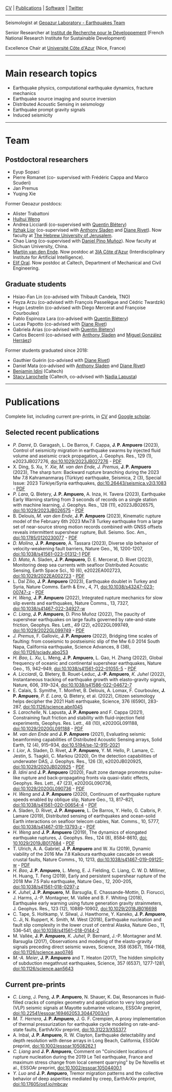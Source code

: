 [CV](https://www.dropbox.com/s/0anud35gma53n0r/CV%20Ampuero.pdf?dl=0) | [Publications](https://scholar.google.com/citations?user=RHXdl6EAAAAJ) | [Software](https://github.com/jpampuero) | [Twitter](https://twitter.com/DocTerremoto)

---

Seismologist at [Geoazur Laboratory - Earthquakes Team](https://geoazur.oca.eu/fr/rech-seismes-geoazur )

Senior Researcher at [Institut de Recherche pour le Développement](https://en.ird.fr/) (French National Research Institute for Sustainable Development)

Excellence Chair at [Université Côte d'Azur](https://univ-cotedazur.fr/) (Nice, France)

---

# Main research topics

- Earthquake physics, computational earthquake dynamics, fracture mechanics
- Earthquake source imaging and source inversion
- Distributed Acoustic Sensing in seismology
- Earthquake prompt gravity signals
- Induced seismicity

---

# Team

## Postdoctoral researchers

- Eyup Sopaci
- Pierre Romanet (co- supervised with Frédéric Cappa and Marco Scuderi)
- Jan Premus
- Yuqing Xie


Former Geoazur postdocs:
- Alister Trabattoni
- [Huihui Weng](https://huihuiweng.wixsite.com/mysite)
- Andrea Licciardi (co-supervised with [Quentin Blétery](https://sites.google.com/site/quentinbletery/))
- [Itzhak Lior](https://scholar.google.co.il/citations?user=lNQ-YMUAAAAJ&hl=en) (co-supervised with [Anthony Sladen](https://asladen.github.io/) and [Diane Rivet](https://sites.google.com/view/dianerivet/home)). Now faculty at [The Hebrew University of Jerusalem](https://en.earth.huji.ac.il/people/itzhak-lior).
- Chao Liang (co-supervised with [Daniel Pino Muñoz](https://www.cemef.minesparis.psl.eu/en/presentation/team-csm/)). Now faculty at Sichuan University, China.
- [Martijn van den Ende](https://martijnvandenende.nl/). Now postdoc at [3IA Côte d'Azur](https://3ia.univ-cotedazur.eu/) (Interdisciplinary Institute for Artificial Intelligence). 
- [Elif Oral](https://elifo.github.io/). Now postdoc at Caltech, Department of Mechanical and Civil Engineering.

## Graduate students

- Hsiao-Fan Lin  (co-advised with Thibault Candela, TNO)
- Feyza Arzu		(co-advised with François Passelègue and Cédric Twardzik)
- Hugo Lestrelin		(co-advised with Diego Mercerat and Françoise Courboulex)
- Pablo Espinoza Lara	(co-advised with [Quentin Blétery](https://sites.google.com/site/quentinbletery/))
- Lucas Papotto		(co-advised with [Diane Rivet](https://sites.google.com/view/dianerivet/home))
- Gabriela Arias		(co-advised with [Quentin Blétery](https://sites.google.com/site/quentinbletery/))
- Carlos Becerril		(co-advised with [Anthony Sladen](https://asladen.github.io/) and [Miguel González Herráez](https://www.uah.es/es/estudios/profesor/Miguel-Gonzalez-Herraez/))

Former students graduated since 2018:
- Gauthier Guérin 	(co-advised with [Diane Rivet](https://sites.google.com/view/dianerivet/home))
- Daniel Mata     (co-advised with [Anthony Sladen](https://asladen.github.io/) and [Diane Rivet](https://sites.google.com/view/dianerivet/home))
- [Benjamin Idini](http://web.gps.caltech.edu/~bidiniza/)		(Caltech)
- [Stacy Larochelle](http://www.seismolab.caltech.edu/larochelle_s.html) 	(Caltech, co-advised with [Nadia Lapusta](https://www.lapusta.caltech.edu/))

---

# Publications

Complete list, including current pre-prints, in [CV](https://www.dropbox.com/s/0anud35gma53n0r/CV%20Ampuero.pdf?dl=0) and [Google scholar](https://scholar.google.com/citations?user=RHXdl6EAAAAJ).

## Selected recent publications

- *P. Danré*, D. Garagash, L. De Barros, F. Cappa, **J. P. Ampuero** (2023), Control of seismicity migration in earthquake swarms by injected fluid volume and aseismic crack propagation, J. Geophys. Res., 129 (1), e2023JB027276, [doi:10.1029/2023JB027276](https://doi.org/10.1029/2023JB027276) - [PDF](https://doi.org/10.22541/essoar.168677203.35280987/v1)
- X. Ding, S. Xu, *Y. Xie, M. van den Ende, J. Premus*, **J. P. Ampuero** (2023), The sharp turn: Backward rupture branching during the 2023 Mw 7.8 Kahramanmaraş (Türkiye) earthquake, Seismica, 2 (3), Special Issue: 2023 Türkiye/Syria earthquakes, [doi:10.26443/seismica.v2i3.1083](https://seismica.library.mcgill.ca/article/view/1083) - [PDF](https://doi.org/10.48550/arXiv.2307.06051)
- *P. Lara*, Q. Bletery, **J. P. Ampuero**, A. Inza, H. Tavera (2023), Earthquake Early Warning starting from 3 seconds of records on a single station with machine learning, J. Geophys. Res., 128 (11), e2023JB026575, [doi:10.1029/2023JB026575](https://doi.org/10.1029/2023JB026575) - [PDF](https://doi.org/10.22541/essoar.167751595.54607499/v1)
- B. Delouis, *M. van den Ende*, **J. P. Ampuero** (2023), Kinematic rupture model of the February 6th 2023 Mw7.8 Turkey earthquake from a large set of near-source strong motion records combined with GNSS offsets reveals intermittent supershear rupture, Bull. Seismo. Soc. Am., [doi:10.1785/0120230077](https://doi.org/10.1785/0120230077) - [PDF](https://doi.org/10.22541/essoar.168286647.71550161/v1)
- *D. Molina*, **J. P. Ampuero**, A. Tassara (2023), Diverse slip behavior of velocity-weakening fault barriers, Nature Geo., 16, 1200-1207, [doi:10.1038/s41561-023-01312-1](https://www.nature.com/articles/s41561-023-01312-1) [PDF](https://doi.org/10.21203/rs.3.rs-1479134/v1)
- *D. Mata*, A. Sladen, **J. P. Ampuero**, D. E. Mercerat, D. Rivet (2023), Monitoring deep sea currents with seafloor Distributed Acoustic Sensing, Earth Space Sci., 10 (6), e2022EA002723, [doi:10.1029/2022EA002723](http://dx.doi.org/10.1029/2022EA002723) - [PDF](https://doi.org/10.1002/essoar.10512729.1)
- L. Dal Zilio, **J. P. Ampuero** (2023), Earthquake doublet in Turkey and Syria, Nature Comms. Earth & Env., 4, 71, [doi:10.1038/s43247-023-00747-z](https://www.nature.com/articles/s43247-023-00747-z) - [PDF](https://rdcu.be/c7BKQ) 
- *H. Weng*, **J. P. Ampuero** (2022), Integrated rupture mechanics for slow slip events and earthquakes, Nature Comms., 13, 7327, [doi:10.1038/s41467-022-34927-w](https://doi.org/10.1038/s41467-022-34927-w)
- *C. Liang*, **J. P. Ampuero**, D. Pino Muñoz (2022), The paucity of supershear earthquakes on large faults governed by rate-and-state friction, Geophys. Res. Lett., 49 (22), e2022GL099749, [doi:10.1029/2022GL099749](https://doi.org/10.1029/2022GL099749) - [PDF](https://doi.org/10.1002/essoar.10511470.1)
- *J. Premus*, F. Gallovic, **J. P. Ampuero** (2022), Bridging time scales of faulting: from coseismic to postseismic slip of the Mw 6.0 2014 South Napa, California earthquake, Science Advances, 8 (38), [doi:10.1126/sciadv.abq253](https://doi.org/10.1126/sciadv.abq2536)
- *H. Bao*, *L. Xu*, L. Meng, **J. P. Ampuero**, L. Gao, H. Zhang (2022), Global frequency of oceanic and continental supershear earthquakes, Nature Geo., 15, 942–949, [doi:10.1038/s41561-022-01055-5](https://doi.org/10.1038/s41561-022-01055-5) - [PDF](https://rdcu.be/cYE9b)
- *A. Licciardi*, Q. Bletery, B. Rouet-Leduc, **J.-P. Ampuero**, *K. Juhel* (2022), Instantaneous tracking of earthquake growth with elasto-gravity signals, Nature, 606, 319–324, [doi:10.1038/s41586-022-04672-7](https://doi.org/10.1038/s41586-022-04672-7)
- E. Calais, S. Symithe, T. Monfret, B. Delouis, A. Lomax, F. Courboulex, **J. P. Ampuero**, *P. E. Lara*, Q. Bletery, et al. (2022), Citizen seismology helps decipher the 2021 Haiti earthquake, Science, 376 (6590), 283-287, [doi:10.1126/science.abn1045](https://doi.org/10.1126/science.abn1045)      
- *S. Larochelle*, N. Lapusta, **J. P. Ampuero** and F. Cappa (2021), Constraining fault friction and stability with fluid-injection field experiments, Geophys. Res. Lett., 48 (10), e2020GL091188, [doi:10.1029/2020GL091188](https://doi.org/10.1029/2020GL091188) - [PDF](https://doi.org/10.1002/essoar.10504514.2)
- *M. van den Ende* and **J. P. Ampuero** (2021), Evaluating seismic beamforming capabilities of Distributed Acoustic Sensing arrays, Solid Earth, 12 (4), 915–934, [doi:10.5194/se-12-915-2021](https://doi.org/10.5194/se-12-915-2021)
- *I. Lior*, A. Sladen, D. Rivet, **J. P. Ampuero**, Y. M. Hello, P. Lamare, C. Jestin, S. Tsagkli, C. Markou (2020), On the detection capabilities of underwater DAS, J. Geophys. Res., 126 (3), e2020JB020925, [doi:10.1029/2020JB020925](https://doi.org/10.1029/2020JB020925) - [PDF](https://doi.org/10.1002/essoar.10504330.1)
- *B. Idini* and **J. P. Ampuero** (2020), Fault zone damage promotes pulse-like rupture and back-propagating fronts via quasi-static effects, Geophys. Res. Lett., 47 (23), e2020GL090736, [doi:10.1029/2020GL090736](https://doi.org/10.1029/2020GL090736) - [PDF](https://eartharxiv.org/v8xr2/)
- *H. Weng* and **J. P. Ampuero** (2020), Continuum of earthquake rupture speeds enabled by oblique slip, Nature Geo., 13, 817–821, [doi:10.1038/s41561-020-00654-4](https://www.nature.com/articles/s41561-020-00654-4) - [PDF](https://eartharxiv.org/tw4ju/)
- A. Sladen, D. Rivet, **J. P. Ampuero**, L. De Barros, Y. Hello, G. Calbris, P. Lamare (2019), Distributed sensing of earthquakes and ocean-solid Earth interactions on seafloor telecom cables, Nat. Comms., 10, 5777, [doi:10.1038/s41467-019-13793-z](https://doi.org/10.1038/s41467-019-13793-z) - [PDF](https://eartharxiv.org/ekrfy/)
- *H. Weng* and **J. P. Ampuero** (2019), The dynamics of elongated earthquake ruptures, J. Geophys. Res., 124 (8), 8584-8610, [doi: 10.1029/2019JB017684](https://doi.org/10.1029/2019JB017684) - [PDF](https://eartharxiv.org/9yq8n/)
- T. Ulrich, A. A. Gabriel, **J. P. Ampuero** and W. Xu (2019), Dynamic viability of the 2016 Mw 7.8 Kaikoura earthquake cascade on weak crustal faults, Nature Comms., 10, 1213, [doi:10.1038/s41467-019-09125-w](https://www.nature.com/articles/s41467-019-09125-w) - [PDF](https://eartharxiv.org/aed4b/)
- *H. Bao*, **J. P. Ampuero**, L. Meng, E. J. Fielding, C. Liang, C. W. D. Milliner, H. Huang, T. Feng (2019), Early and persistent supershear rupture of the 2018 Mw 7.5 Palu earthquake, Nature Geo., 12, 200–205, [doi:10.1038/s41561-018-0297-z](https://www.nature.com/articles/s41561-018-0297-z)
- *K. Juhel*, **J. P. Ampuero**, M. Barsuglia, E. Chassande-Mottin, D. Fiorucci, J. Harms, J.-P. Montagner, M. Vallée and B. F. Whiting (2018), Earthquake early warning using future generation gravity strainmeters, J. Geophys. Res., 123 (12), 10889-10902, [doi:10.1029/2018JB016698](https://doi.org/10.1093/gji/ggy436)
- C. Tape, S. Holtkamp, V. Silwal, J. Hawthorne, Y. Kaneko, **J. P. Ampuero**, C. Ji, N. Ruppert, K. Smith, M. West (2018), Earthquake nucleation and fault slip complexity in the lower crust of central Alaska, Nature Geo., 11, 536–541, [doi:10.1038/s41561-018-0144-2](https://doi.org/10.1038/s41561-018-0144-2)
- M. Vallée, **J. P. Ampuero**, *K. Juhel*, P. Bernard, J.-P. Montagner and M. Barsuglia (2017), Observations and modeling of the elasto-gravity signals preceding direct seismic waves, Science, 358 (6367), 1164-1168, [doi:10.1126/science.aao0746](http://dx.doi.org/10.1126/science.aao0746)
- *M.-A. Meier*, **J. P. Ampuero** and T. Heaton (2017), The hidden simplicity of subduction megathrust earthquakes, Science, 357 (6537), 1277-1281, [doi:10.1126/science.aan5643](http://dx.doi.org/10.1126/science.aan5643)  


## Current pre-prints

- *C. Liang*, J. Peng, **J. P. Ampuero**, N. Shauer, K. Dai, Resonances in fluid-filled cracks of complex geometry and application to very long period (VLP) seismic signals at Mayotte submarine volcano, ESSOAr preprint, [doi:10.22541/essoar.169462053.30447003/v1](https://doi.org/10.22541/essoar.169462053.30447003/v1)
- *M. T. Herrera*, **J. P. Ampuero**, J. G. F. Crempien, A proxy implementation of thermal pressurization for earthquake cycle modeling on rate-and-state faults, EarthArXiv preprint, [doi:10.31223/X5S377](https://doi.org/10.31223/X5S377)
- A. Inbal, **J. P. Ampuero**, R. W. Clayton, Earthquake detectability and depth resolution with dense arrays in Long Beach, California, ESSOAr preprint, [doi:10.1002/essoar.10508262.1](https://doi.org/10.1002/essoar.10508262.1)
- *C. Liang* and **J. P. Ampuero**, Comment on "Coincident locations of rupture nucleation during the 2019 Le Teil earthquake, France and maximum stress change from local cement quarrying" by De Novellis et al., ESSOAr preprint, [doi:10.1002/essoar.10504400.1](https://doi.org/10.1002/essoar.10504400.1)
- *Y. Luo* and **J. P. Ampuero**, Tremor migration patterns and the collective behavior of deep asperities mediated by creep, EarthArXiv preprint, [doi:10.17605/osf.io/mbcav](https://eartharxiv.org/mbcav/)


